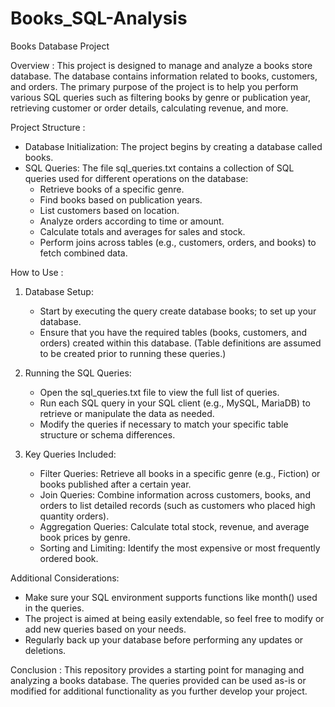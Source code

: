 # Books_SQL-Analysis

Books Database Project

Overview : This project is designed to manage and analyze a books store database. The database contains information related to books, customers, and orders. The primary purpose of the project is to help you perform various SQL queries such as filtering books by genre or publication year, retrieving customer or order details, calculating revenue, and more.

Project Structure : 

- Database Initialization: The project begins by creating a database called books.
- SQL Queries: The file sql_queries.txt contains a collection of SQL queries used for different operations on the database:
  - Retrieve books of a specific genre.
  - Find books based on publication years.
  - List customers based on location.
  - Analyze orders according to time or amount.
  - Calculate totals and averages for sales and stock.
  - Perform joins across tables (e.g., customers, orders, and books) to fetch combined data.

How to Use : 

1. Database Setup:
   - Start by executing the query create database books; to set up your database.
   - Ensure that you have the required tables (books, customers, and orders) created within this database. (Table definitions are assumed to be created prior to running these queries.)

2. Running the SQL Queries:
   - Open the sql_queries.txt file to view the full list of queries.
   - Run each SQL query in your SQL client (e.g., MySQL, MariaDB) to retrieve or manipulate the data as needed.
   - Modify the queries if necessary to match your specific table structure or schema differences.

3. Key Queries Included:
   - Filter Queries: Retrieve all books in a specific genre (e.g., Fiction) or books published after a certain year.
   - Join Queries: Combine information across customers, books, and orders to list detailed records (such as customers who placed high quantity orders).
   - Aggregation Queries: Calculate total stock, revenue, and average book prices by genre.
   - Sorting and Limiting: Identify the most expensive or most frequently ordered book.

Additional Considerations: 

- Make sure your SQL environment supports functions like month() used in the queries.
- The project is aimed at being easily extendable, so feel free to modify or add new queries based on your needs.
- Regularly back up your database before performing any updates or deletions.

Conclusion : This repository provides a starting point for managing and analyzing a books database. The queries provided can be used as-is or modified for additional functionality as you further develop your project.
